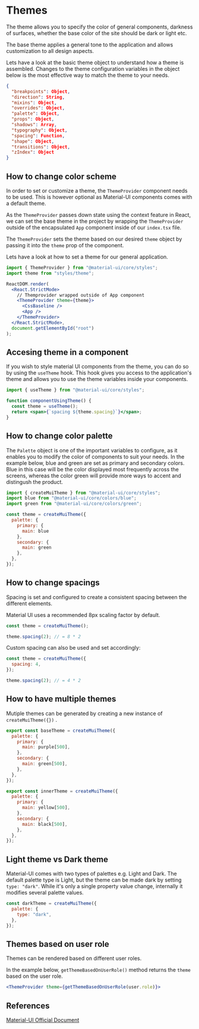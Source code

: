 # Themes

The theme allows you to specify the color of general components, darkness of surfaces, whether the base color of the site should be dark or light etc.

The base theme applies a general tone to the application and allows customization to all design aspects.

Lets have a look at the basic theme object to understand how a theme is assembled. Changes to the theme configuration variables in the object below is the most effective way to match the theme to your needs.

```json
{
  "breakpoints": Object,
  "direction": String,
  "mixins": Object,
  "overrides": Object,
  "palette": Object,
  "props": Object,
  "shadows": Array,
  "typography": Object,
  "spacing": Function,
  "shape": Object,
  "transitions": Object,
  "zIndex": Object
}
```

## How to change color scheme

In order to set or customize a theme, the `ThemeProvider` component needs to be used. This is however optional as Material-UI components comes with a default theme.

As the `ThemeProvider` passes down state using the context feature in React, we can set the base theme in the project by wrapping the `ThemeProvider` outside of the encapsulated `App` component inside of our `index.tsx` file.

The `ThemeProvider` sets the theme based on our desired `theme` object by passing it into the `theme` prop of the component.

Lets have a look at how to set a theme for our general application.

```jsx
import { ThemeProvider } from "@material-ui/core/styles";
import theme from "styles/theme";

ReactDOM.render(
  <React.StrictMode>
    // Themprovider wrapped outside of App component
    <ThemeProvider theme={theme}>
      <CssBaseline />
      <App />
    </ThemeProvider>
  </React.StrictMode>,
  document.getElementById("root")
);
```

## Accesing theme in a component

If you wish to style material UI components from the theme, you can do so by using the `useTheme` hook. This hook gives you access to the application's theme and allows you to use the theme variables inside your components.

```jsx
import { useTheme } from "@material-ui/core/styles";

function componentUsingTheme() {
  const theme = useTheme();
  return <span>{`spacing ${theme.spacing}`}</span>;
}
```

## How to change color palette

The `Palette` object is one of the important variables to configure, as it enables you to modify the color of components to suit your needs. In the example below, blue and green are set as primary and secondary colors. Blue in this case will be the color displayed most frequently across the screens, whereas the color green will provide more ways to accent and distingush the product.

```jsx
import { createMuiTheme } from "@material-ui/core/styles";
import blue from "@material-ui/core/colors/blue";
import green from "@material-ui/core/colors/green";

const theme = createMuiTheme({
  palette: {
    primary: {
      main: blue
    },
    secondary: {
      main: green
    },
  },
});
```

## How to change spacings

Spacing is set and configured to create a consistent spacing between the different elements.

Material UI uses a recommended 8px scaling factor by default.

```jsx
const theme = createMuiTheme();

theme.spacing(2); // = 8 * 2
```

Custom spacing can also be used and set accordingly:

```jsx
const theme = createMuiTheme({
  spacing: 4,
});

theme.spacing(2); // = 4 * 2
```

## How to have multiple themes

Mutiple themes can be generated by creating a new instance of `createMuiTheme({})` .

```jsx
export const baseTheme = createMuiTheme({
  palette: {
    primary: {
      main: purple[500],
    },
    secondary: {
      main: green[500],
    },
  },
});

export const innerTheme = createMuiTheme({
  palette: {
    primary: {
      main: yellow[500],
    },
    secondary: {
      main: black[500],
    },
  },
});
```

## Light theme vs Dark theme

Material-UI comes with two types of palettes e.g. Light and Dark. The default palette type is Light, but the theme can be made dark by setting `type: "dark"`. While it's only a single property value change, internally it modifies several palette values.

```jsx
const darkTheme = createMuiTheme({
  palette: {
    type: "dark",
  },
});
```

## Themes based on user role

Themes can be rendered based on different user roles.  

In the example below, `getThemeBasedOnUserRole()` method returns the `theme` based on the user role.

```jsx
<ThemeProvider theme={getThemeBasedOnUserRole(user.role)}>
```

## References
[Material-UI Official Document](https://material-ui.com/)